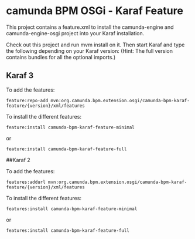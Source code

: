 # camunda BPM OSGi - Karaf Feature
This project contains a feature.xml to install the camunda-engine and camunda-engine-osgi project into your Karaf installation.

Check out this project and run mvm install on it. Then start Karaf and type the following depending on your Karaf version:
(Hint: The full version contains bundles for all the optional imports.)

## Karaf 3

To add the features:
```
feature:repo-add mvn:org.camunda.bpm.extension.osgi/camunda-bpm-karaf-feature/{version}/xml/features
```

To install the different features:
```
feature:install camunda-bpm-karaf-feature-minimal
```
or
```
feature:install camunda-bpm-karaf-feature-full
```

##Karaf 2

To add the features:
```
features:addurl mvn:org.camunda.bpm.extension.osgi/camunda-bpm-karaf-feature/{version}/xml/features

```
To install the different features:
```
features:install camunda-bpm-karaf-feature-minimal
```
or
```
features:install camunda-bpm-karaf-feature-full
```
